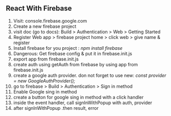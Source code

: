 ## React With Firebase

1. Visit: console.firebase.google.com
1. Create a new firebase project
1. visit doc (go to docs): Build > Authentication > Web > Getting Started
1. Register Web app > firebase project home > click web > give name & register
1. Install firebase for you project : _npm install firebase_
1. Dangerous: Get firebase config & put it in firebase.init.js
1. export app from firebase.init.js
1. create auth using getAuth from firebase by using app from firebase.init.js
1. create a google auth provider. don not forget to use new: _const provider = new GoogleAuthProvider();_
1. go to firebase > Build > Authentication > Sign in method
1. Enable Google sing in method
1. create a button for google sing in method with a click handler
1. inside the event handler, call signInWithPopup with auth, provider
1. after signInWithPopup .then result, error
